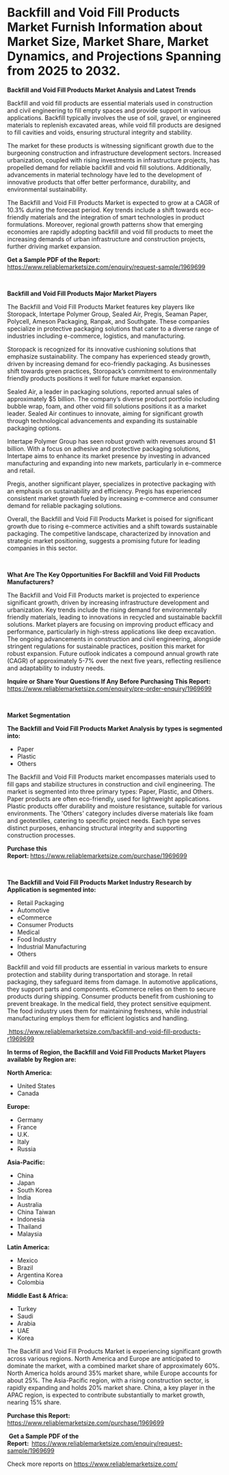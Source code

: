 <p><h1>Backfill and Void Fill Products Market Furnish Information about Market Size, Market Share, Market Dynamics, and Projections Spanning from 2025 to 2032.</h1></p><p><strong>Backfill and Void Fill Products Market Analysis and Latest Trends</strong></p>
<p><p>Backfill and void fill products are essential materials used in construction and civil engineering to fill empty spaces and provide support in various applications. Backfill typically involves the use of soil, gravel, or engineered materials to replenish excavated areas, while void fill products are designed to fill cavities and voids, ensuring structural integrity and stability. </p><p>The market for these products is witnessing significant growth due to the burgeoning construction and infrastructure development sectors. Increased urbanization, coupled with rising investments in infrastructure projects, has propelled demand for reliable backfill and void fill solutions. Additionally, advancements in material technology have led to the development of innovative products that offer better performance, durability, and environmental sustainability. </p><p>The Backfill and Void Fill Products Market is expected to grow at a CAGR of 10.3% during the forecast period. Key trends include a shift towards eco-friendly materials and the integration of smart technologies in product formulations. Moreover, regional growth patterns show that emerging economies are rapidly adopting backfill and void fill products to meet the increasing demands of urban infrastructure and construction projects, further driving market expansion.</p></p>
<p><strong>Get a Sample PDF of the Report:&nbsp;</strong> <a href="https://www.reliablemarketsize.com/enquiry/request-sample/1969699?utm_campaign=2460&utm_medium=2&utm_source=Github&utm_content=ia&utm_term=06042025&utm_id=backfill-and-void-fill-products">https://www.reliablemarketsize.com/enquiry/request-sample/1969699</a></p>
<p>&nbsp;</p>
<p><strong>Backfill and Void Fill Products Major Market Players</strong></p>
<p><p>The Backfill and Void Fill Products Market features key players like Storopack, Intertape Polymer Group, Sealed Air, Pregis, Seaman Paper, Polycell, Ameson Packaging, Ranpak, and Southgate. These companies specialize in protective packaging solutions that cater to a diverse range of industries including e-commerce, logistics, and manufacturing.</p><p>Storopack is recognized for its innovative cushioning solutions that emphasize sustainability. The company has experienced steady growth, driven by increasing demand for eco-friendly packaging. As businesses shift towards green practices, Storopack’s commitment to environmentally friendly products positions it well for future market expansion.</p><p>Sealed Air, a leader in packaging solutions, reported annual sales of approximately $5 billion. The company’s diverse product portfolio including bubble wrap, foam, and other void fill solutions positions it as a market leader. Sealed Air continues to innovate, aiming for significant growth through technological advancements and expanding its sustainable packaging options.</p><p>Intertape Polymer Group has seen robust growth with revenues around $1 billion. With a focus on adhesive and protective packaging solutions, Intertape aims to enhance its market presence by investing in advanced manufacturing and expanding into new markets, particularly in e-commerce and retail.</p><p>Pregis, another significant player, specializes in protective packaging with an emphasis on sustainability and efficiency. Pregis has experienced consistent market growth fueled by increasing e-commerce and consumer demand for reliable packaging solutions.</p><p>Overall, the Backfill and Void Fill Products Market is poised for significant growth due to rising e-commerce activities and a shift towards sustainable packaging. The competitive landscape, characterized by innovation and strategic market positioning, suggests a promising future for leading companies in this sector.</p></p>
<p>&nbsp;</p>
<p><strong>What Are The Key Opportunities For Backfill and Void Fill Products Manufacturers?</strong></p>
<p><p>The Backfill and Void Fill Products market is projected to experience significant growth, driven by increasing infrastructure development and urbanization. Key trends include the rising demand for environmentally friendly materials, leading to innovations in recycled and sustainable backfill solutions. Market players are focusing on improving product efficacy and performance, particularly in high-stress applications like deep excavation. The ongoing advancements in construction and civil engineering, alongside stringent regulations for sustainable practices, position this market for robust expansion. Future outlook indicates a compound annual growth rate (CAGR) of approximately 5-7% over the next five years, reflecting resilience and adaptability to industry needs.</p></p>
<p><strong>Inquire or Share Your Questions If Any Before Purchasing This Report:</strong> <a href="https://www.reliablemarketsize.com/enquiry/pre-order-enquiry/1969699?utm_campaign=2460&utm_medium=2&utm_source=Github&utm_content=ia&utm_term=06042025&utm_id=backfill-and-void-fill-products">https://www.reliablemarketsize.com/enquiry/pre-order-enquiry/1969699</a></p>
<p>&nbsp;</p>
<p><strong>Market Segmentation</strong></p>
<p><strong>The Backfill and Void Fill Products Market Analysis by types is segmented into:</strong></p>
<p><ul><li>Paper</li><li>Plastic</li><li>Others</li></ul></p>
<p><p>The Backfill and Void Fill Products market encompasses materials used to fill gaps and stabilize structures in construction and civil engineering. The market is segmented into three primary types: Paper, Plastic, and Others. Paper products are often eco-friendly, used for lightweight applications. Plastic products offer durability and moisture resistance, suitable for various environments. The 'Others' category includes diverse materials like foam and geotextiles, catering to specific project needs. Each type serves distinct purposes, enhancing structural integrity and supporting construction processes.</p></p>
<p><strong>Purchase this Report:&nbsp;</strong><a href="https://www.reliablemarketsize.com/purchase/1969699?utm_campaign=2460&utm_medium=2&utm_source=Github&utm_content=ia&utm_term=06042025&utm_id=backfill-and-void-fill-products">https://www.reliablemarketsize.com/purchase/1969699</a></p>
<p>&nbsp;</p>
<p><strong>The Backfill and Void Fill Products Market Industry Research by Application is segmented into:</strong></p>
<p><ul><li>Retail Packaging</li><li>Automotive</li><li>eCommerce</li><li>Consumer Products</li><li>Medical</li><li>Food Industry</li><li>Industrial Manufacturing</li><li>Others</li></ul></p>
<p><p>Backfill and void fill products are essential in various markets to ensure protection and stability during transportation and storage. In retail packaging, they safeguard items from damage. In automotive applications, they support parts and components. eCommerce relies on them to secure products during shipping. Consumer products benefit from cushioning to prevent breakage. In the medical field, they protect sensitive equipment. The food industry uses them for maintaining freshness, while industrial manufacturing employs them for efficient logistics and handling.</p></p>
<p><a href="https://www.reliablemarketsize.com/backfill-and-void-fill-products-r1969699?utm_campaign=2460&utm_medium=2&utm_source=Github&utm_content=ia&utm_term=06042025&utm_id=backfill-and-void-fill-products">&nbsp;https://www.reliablemarketsize.com/backfill-and-void-fill-products-r1969699</a></p>
<p><strong>In terms of Region, the Backfill and Void Fill Products Market Players available by Region are:</strong></p>
<p>
    <p> <strong> North America: </strong>
        <ul>
            <li>United States</li>
            <li>Canada</li>
        </ul>
        </p> 
    <p> <strong> Europe: </strong>
        <ul>
            <li>Germany</li>
            <li>France</li>
            <li>U.K.</li>
            <li>Italy</li>
            <li>Russia</li>
        </ul>
        </p> 
    <p> <strong> Asia-Pacific: </strong>
        <ul>
            <li>China</li>
            <li>Japan</li>
            <li>South Korea</li>
            <li>India</li>
            <li>Australia</li>
            <li>China Taiwan</li>
            <li>Indonesia</li>
            <li>Thailand</li>
            <li>Malaysia</li>
        </ul>
        </p> 
    <p> <strong> Latin America: </strong>
        <ul>
            <li>Mexico</li>
            <li>Brazil</li>
            <li>Argentina Korea</li>
            <li>Colombia</li>
        </ul>
        </p> 
    <p> <strong> Middle East & Africa: </strong>
        <ul>
            <li>Turkey</li>
            <li>Saudi</li>
            <li>Arabia</li>
            <li>UAE</li>
            <li>Korea</li>
        </ul>
    </p>
    </p>
<p><p>The Backfill and Void Fill Products Market is experiencing significant growth across various regions. North America and Europe are anticipated to dominate the market, with a combined market share of approximately 60%. North America holds around 35% market share, while Europe accounts for about 25%. The Asia-Pacific region, with a rising construction sector, is rapidly expanding and holds 20% market share. China, a key player in the APAC region, is expected to contribute substantially to market growth, nearing 15% share.</p></p>
<p><strong>Purchase this Report: </strong><a href="https://www.reliablemarketsize.com/purchase/1969699?utm_campaign=2460&utm_medium=2&utm_source=Github&utm_content=ia&utm_term=06042025&utm_id=backfill-and-void-fill-products">https://www.reliablemarketsize.com/purchase/1969699</a></p>
<p>&nbsp;<strong>Get a Sample PDF of the Report:&nbsp;&nbsp;</strong><a href="https://www.reliablemarketsize.com/enquiry/request-sample/1969699?utm_campaign=2460&utm_medium=2&utm_source=Github&utm_content=ia&utm_term=06042025&utm_id=backfill-and-void-fill-products">https://www.reliablemarketsize.com/enquiry/request-sample/1969699</a></p>
<p><strong></strong></p>
<p>Check more reports on <a href="https://www.reliablemarketsize.com/?utm_campaign=2460&utm_medium=2&utm_source=Github&utm_content=ia&utm_term=06042025&utm_id=backfill-and-void-fill-products">https://www.reliablemarketsize.com/</a></p>